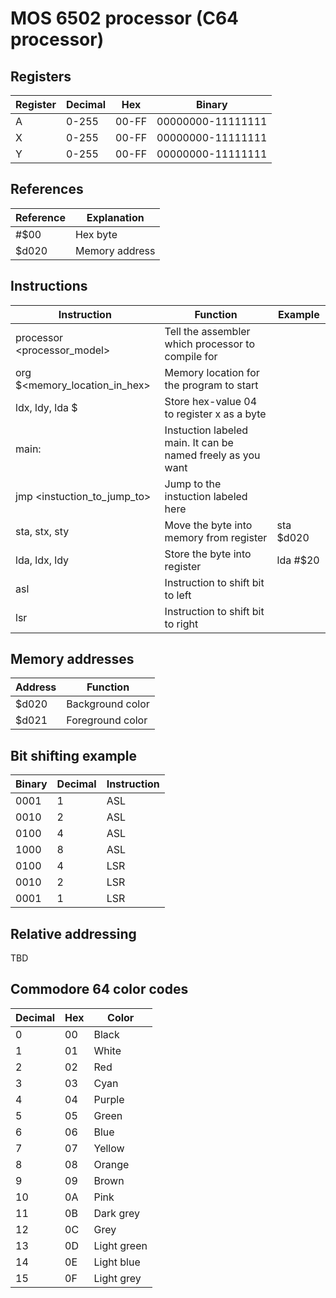 # MOS 6502 processor (C64 processor)

## Registers

Register |  Decimal | Hex | Binary
---------|----------|-----|-------
A | 0-255 | 00-FF | 00000000-11111111
X | 0-255 | 00-FF | 00000000-11111111
Y | 0-255 | 00-FF | 00000000-11111111

## References

Reference | Explanation
----------|-------------
<span>#$00</span> | Hex byte
<span>$d020</span> | Memory address

## Instructions

Instruction | Function | Example
------------|----------|--------
processor <processor_model> | Tell the assembler which processor to compile for
org $<memory_location_in_hex> | Memory location for the program to start
ldx, ldy, lda $<hex-value> | Store hex-value 04 to register x as a byte
main: | Instuction labeled main. It can be named freely as you want
jmp <instuction_to_jump_to> | Jump to the instuction labeled here
sta, stx, sty | Move the byte into memory from register | sta $d020
lda, ldx, ldy | Store the byte into register | lda #$20
asl | Instruction to shift bit to left
lsr | Instruction to shift bit to right


## Memory addresses

Address | Function
--------|---------
$d020 | Background color
$d021 | Foreground color
 
 ## Bit shifting example

Binary | Decimal | Instruction
-------|---------|------------
 0001 | 1 | ASL
 0010 | 2 | ASL
 0100 | 4 | ASL
 1000 | 8 | ASL
 0100 | 4 | LSR
 0010 | 2 | LSR
 0001 | 1 | LSR

 ## Relative addressing

TBD

## Commodore 64 color codes
Decimal | Hex | Color
--------|-----|------
0 | 00 | Black
1 | 01 | White
2 | 02 | Red
3 | 03 | Cyan
4 | 04 | Purple
5 | 05 | Green
6 | 06 | Blue
7 | 07 | Yellow
8 | 08 | Orange
9 | 09 | Brown
10 | 0A | Pink
11 | 0B | Dark grey
12 | 0C | Grey
13 | 0D | Light green
14 | 0E | Light blue
15 | 0F | Light grey
